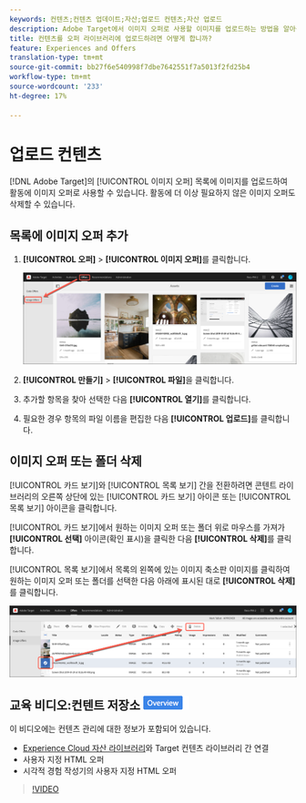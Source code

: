 ```yaml
---
keywords: 컨텐츠;컨텐츠 업데이트;자산;업로드 컨텐츠;자산 업로드
description: Adobe Target에서 이미지 오퍼로 사용할 이미지를 업로드하는 방법을 알아봅니다.
title: 컨텐츠를 오퍼 라이브러리에 업로드하려면 어떻게 합니까?
feature: Experiences and Offers
translation-type: tm+mt
source-git-commit: bb27f6e540998f7dbe7642551f7a5013f2fd25b4
workflow-type: tm+mt
source-wordcount: '233'
ht-degree: 17%

---
```



# 업로드 컨텐츠

[!DNL Adobe Target]의 [!UICONTROL 이미지 오퍼] 목록에 이미지를 업로드하여 활동에 이미지 오퍼로 사용할 수 있습니다. 활동에 더 이상 필요하지 않은 이미지 오퍼도 삭제할 수 있습니다.

## 목록에 이미지 오퍼 추가

1. **[!UICONTROL 오퍼]** > **[!UICONTROL 이미지 오퍼]**&#x200B;를 클릭합니다.

   ![오퍼 > 이미지 오퍼](/help/c-experiences/c-manage-content/assets/image-offers-tab.png)

1. **[!UICONTROL 만들기]** > **[!UICONTROL 파일]**&#x200B;을 클릭합니다.
1. 추가할 항목을 찾아 선택한 다음 **[!UICONTROL 열기]**&#x200B;를 클릭합니다.
1. 필요한 경우 항목의 파일 이름을 편집한 다음 **[!UICONTROL 업로드]**&#x200B;를 클릭합니다.

## 이미지 오퍼 또는 폴더 삭제

[!UICONTROL 카드 보기]와 [!UICONTROL 목록 보기] 간을 전환하려면 콘텐트 라이브러리의 오른쪽 상단에 있는 [!UICONTROL 카드 보기] 아이콘 또는 [!UICONTROL 목록 보기] 아이콘을 클릭합니다.

[!UICONTROL 카드 보기]에서 원하는 이미지 오퍼 또는 폴더 위로 마우스를 가져가 **[!UICONTROL 선택]** 아이콘(확인 표시)을 클릭한 다음 **[!UICONTROL 삭제]**&#x200B;를 클릭합니다.

[!UICONTROL 목록 보기]에서 목록의 왼쪽에 있는 이미지 축소판 이미지를 클릭하여 원하는 이미지 오퍼 또는 폴더를 선택한 다음 아래에 표시된 대로 **[!UICONTROL 삭제]**&#x200B;를 클릭합니다.

![선택한 항목 삭제](/help/c-experiences/c-manage-content/assets/delete-image-offer.png)

## 교육 비디오:컨텐트 저장소 ![개요 배지](/help/assets/overview.png)

이 비디오에는 컨텐츠 관리에 대한 정보가 포함되어 있습니다.

* [Experience Cloud 자산 라이브러리](https://experienceleague.adobe.com/docs/core-services/interface/assets/creative-cloud.html)와 Target 컨텐츠 라이브러리 간 연결
* 사용자 지정 HTML 오퍼
* 시각적 경험 작성기의 사용자 지정 HTML 오퍼

>[!VIDEO](https://video.tv.adobe.com/v/17387)